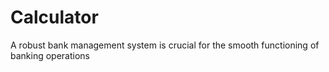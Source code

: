 # Calculator
A robust bank management system is crucial for the smooth functioning of banking operations
